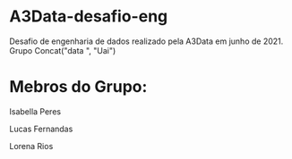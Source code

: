 # A3Data-desafio-eng
Desafio de engenharia de dados realizado pela A3Data em junho de 2021. Grupo Concat("data ", "Uai")

# Mebros do Grupo:
Isabella Peres

Lucas Fernandas

Lorena Rios
